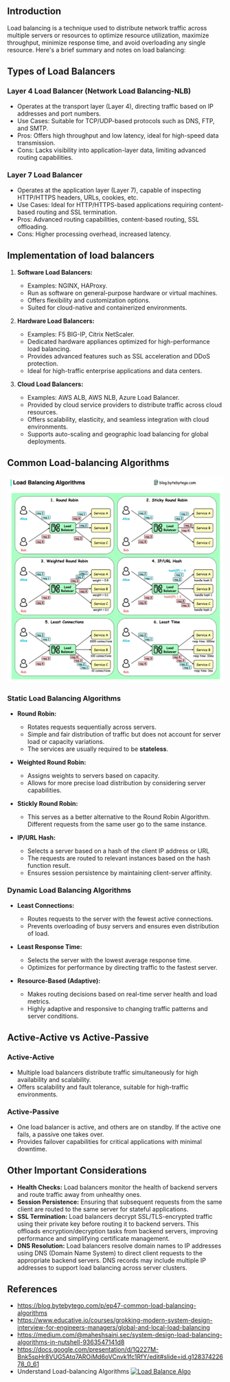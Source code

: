 ## Introduction
Load balancing is a technique used to distribute network traffic across multiple servers or resources to optimize resource utilization, 
maximize throughput, minimize response time, and avoid overloading any single resource. Here's a brief summary and notes on load balancing:


## Types of Load Balancers 
### Layer 4 Load Balancer (Network Load Balancing-NLB) 
* Operates at the transport layer (Layer 4), directing traffic based on IP addresses and port numbers.
* Use Cases: Suitable for TCP/UDP-based protocols such as DNS, FTP, and SMTP.
* Pros: Offers high throughput and low latency, ideal for high-speed data transmission.
* Cons: Lacks visibility into application-layer data, limiting advanced routing capabilities.

### Layer 7 Load Balancer
* Operates at the application layer (Layer 7), capable of inspecting HTTP/HTTPS headers, URLs, cookies, etc.
* Use Cases: Ideal for HTTP/HTTPS-based applications requiring content-based routing and SSL termination.
* Pros: Advanced routing capabilities, content-based routing, SSL offloading.
* Cons: Higher processing overhead, increased latency.

## Implementation of load balancers
1. **Software Load Balancers:**
   - Examples: NGINX, HAProxy.
   - Run as software on general-purpose hardware or virtual machines.
   - Offers flexibility and customization options.
   - Suited for cloud-native and containerized environments.

2. **Hardware Load Balancers:**
   - Examples: F5 BIG-IP, Citrix NetScaler.
   - Dedicated hardware appliances optimized for high-performance load balancing.
   - Provides advanced features such as SSL acceleration and DDoS protection.
   - Ideal for high-traffic enterprise applications and data centers.

3. **Cloud Load Balancers:**
   - Examples: AWS ALB, AWS NLB, Azure Load Balancer.
   - Provided by cloud service providers to distribute traffic across cloud resources.
   - Offers scalability, elasticity, and seamless integration with cloud environments.
   - Supports auto-scaling and geographic load balancing for global deployments.

## Common Load-balancing Algorithms
![](../resources/basics/load_balancing/algo.jpg)

### Static Load Balancing Algorithms

- **Round Robin:**
  - Rotates requests sequentially across servers.
  - Simple and fair distribution of traffic but does not account for server load or capacity variations.
  - The services are usually required to be **stateless**.

- **Weighted Round Robin:**
  - Assigns weights to servers based on capacity.
  - Allows for more precise load distribution by considering server capabilities.

- **Stickly Round Robin:**
  - This serves as a better alternative to the Round Robin Algorithm. Different requests from the same user go to the same instance.

- **IP/URL Hash:**
  - Selects a server based on a hash of the client IP address or URL
  - The requests are routed to relevant instances based on the hash function result.
  - Ensures session persistence by maintaining client-server affinity.

### Dynamic Load Balancing Algorithms 

- **Least Connections:**
  - Routes requests to the server with the fewest active connections.
  - Prevents overloading of busy servers and ensures even distribution of load.

- **Least Response Time:**
  - Selects the server with the lowest average response time.
  - Optimizes for performance by directing traffic to the fastest server.

- **Resource-Based (Adaptive):**
  - Makes routing decisions based on real-time server health and load metrics.
  - Highly adaptive and responsive to changing traffic patterns and server conditions.

## Active-Active vs Active-Passive
### Active-Active
* Multiple load balancers distribute traffic simultaneously for high availability and scalability.
* Offers scalability and fault tolerance, suitable for high-traffic environments.

### Active-Passive
* One load balancer is active, and others are on standby. If the active one fails, a passive one takes over.
* Provides failover capabilities for critical applications with minimal downtime.


## Other Important Considerations
* **Health Checks:** Load balancers monitor the health of backend servers and route traffic away from unhealthy ones.
* **Session Persistence:** Ensuring that subsequent requests from the same client are routed to the same server for stateful applications.
* **SSL Termination:**  Load balancers decrypt SSL/TLS-encrypted traffic using their private key before routing it to backend servers. This offloads encryption/decryption tasks from backend servers, improving performance and simplifying certificate management.
* **DNS Resolution:** Load balancers resolve domain names to IP addresses using DNS (Domain Name System) to direct client requests to the appropriate backend servers. DNS records may include multiple IP addresses to support load balancing across server clusters.


## References
* https://blog.bytebytego.com/p/ep47-common-load-balancing-algorithms 
* https://www.educative.io/courses/grokking-modern-system-design-interview-for-engineers-managers/global-and-local-load-balancing
* https://medium.com/@maheshsaini.sec/system-design-load-balancing-algorithms-in-nutshell-9363547141d8
* https://docs.google.com/presentation/d/1Q227M-Bnk5spHr8VUG5Atq7AROiMd6oVCnvk1fc1RfY/edit#slide=id.g12837422678_0_61
* Understand Load-balancing Algorithms
[![Load Balance Algo](https://img.youtube.com/vi/dBmxNsS3BGE/maxresdefault.jpg)](https://www.youtube.com/watch?v=dBmxNsS3BGE)
